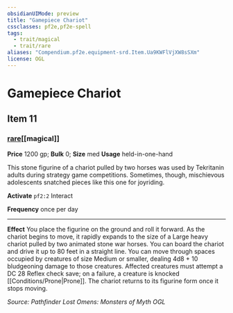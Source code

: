 ```yaml
---
obsidianUIMode: preview
title: "Gamepiece Chariot"
cssclasses: pf2e,pf2e-spell
tags:
  - trait/magical
  - trait/rare
aliases: "Compendium.pf2e.equipment-srd.Item.Ua9KWFlVjXW8sSXm"
license: OGL
---
```

# Gamepiece Chariot
## Item 11
### [rare](rare "Rare Rarity Trait")[[magical]]


**Price** 1200 gp; 
**Bulk** 0; **Size** med
**Usage** held-in-one-hand

This stone figurine of a chariot pulled by two horses was used by Tekritanin adults during strategy game competitions. Sometimes, though, mischievous adolescents snatched pieces like this one for joyriding.

**Activate** `pf2:2` Interact

**Frequency** once per day

* * *

**Effect** You place the figurine on the ground and roll it forward. As the chariot begins to move, it rapidly expands to the size of a Large heavy chariot pulled by two animated stone war horses. You can board the chariot and drive it up to 80 feet in a straight line. You can move through spaces occupied by creatures of size Medium or smaller, dealing 4d8 + 10 bludgeoning damage to those creatures. Affected creatures must attempt a DC 28 Reflex check save; on a failure, a creature is knocked [[Conditions/Prone|Prone]]. The chariot returns to its figurine form once it stops moving.

*Source: Pathfinder Lost Omens: Monsters of Myth*
*OGL*